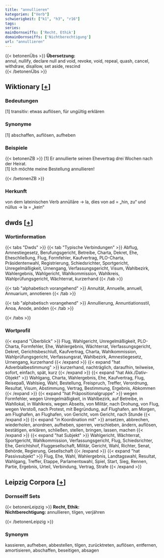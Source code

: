 ```yaml
---
title: "annullieren"
kategorien: ["Verb"]
schwierigkeit: ["k1", "h3", "r16"]
tags:
series:
mainDornseiffs: ['Recht, Ethik']
domainDornseiffs: ['Nichtberechtigung']
url: "annullieren"
---
```


{{< betonenÜbs >}}
**Übersetzung:**  
annul, nullify, declare null and void, revoke, void, repeal, quash, cancel, withdraw, disallow, set aside, rescind  
{{< /betonenÜbs >}}

## Wiktionary [[+](https://de.wiktionary.org/wiki/annullieren)]

### Bedeutungen
[1] transitiv: etwas auflösen, für ungültig erklären  

### Synonyme
[1] abschaffen, auflösen, aufheben  

### Beispiele
{{< betonenZB >}}
[1] Er annullierte seinen Ehevertrag drei Wochen nach der Heirat.  
[1] Ich möchte meine Bestellung annullieren!  

{{< /betonenZB >}}
### Herkunft
von dem lateinischen Verb annūllāre → la, dies von ad = „hin, zu“ und nūllus → la = „kein“  



## dwds [[+](https://www.dwds.de/wb/annullieren)]

### Wortinformation
{{< tabs "Dwds" >}}
{{< tab "Typische Verbindungen" >}}
Abflug, Amnestiegesetz, Berufungsgericht, Betreibe, Charta, Dekret, Ehe, Eheschließung, Flug, Formfehler, Kaufvertrag, PLO-Charta, Präsidentenwahl, Registrierung, Schiedsrichter, Sportgericht, Unregelmäßigkeit, Urnengang, Verfassungsgericht, Visum, Wahlbezirk, Wahlergebnis, Wahlgericht, Wahlkommission, Wahlkreis, Wahlprüfungsgericht, Wächterrat, kurzerhand
{{< /tab >}}

{{< tab "alphabetisch vorangehend" >}}
Annuität, Annuelle, annuell, Annuarium, annotieren
{{< /tab >}}

{{< tab "alphabetisch vorangehend" >}}
Annullierung, Annuntiationsstil, Anoa, Anode, anöden
{{< /tab >}}

{{< /tabs >}}

### Wortprofil
{{< expand "Überblick" >}} Flug, Wahlgericht, Unregelmäßigkeit, PLO-Charta, Formfehler, Ehe, Wahlergebnis, Wächterrat, Verfassungsgericht, Dekret, Gerichtsbeschluß, Kaufvertrag, Charta, Wahlkommission, Wahlprüfungsgericht, Verfassungsrat, Wahlbezirk, Amnestiegesetz, Urnengang, kurzerhand {{< /expand >}}
{{< expand "hat Adverbialbestimmung" >}} kurzerhand, nachträglich, daraufhin, teilweise, sofort, einfach, spät, kurz {{< /expand >}}
{{< expand "hat Akk./Dativ-Objekt" >}} Wahlgang, Charta, Wahlergebnis, Ehe, Kaufvertrag, Flug, Reisepaß, Wahlsieg, Wahl, Bestellung, Freispruch, Treffer, Verordnung, Resultat, Visum, Abstimmung, Vertrag, Bestimmung, Ergebnis, Abkommen {{< /expand >}}
{{< expand "hat Präpositionalgruppe" >}} wegen Formfehler, wegen Unregelmäßigkeit, in Wahlbezirk, auf Betreibe, in Wahllokal, in Wahlkreis, wegen Abseits, von Militär, nach Drohung, von Flug, wegen Verstoß, nach Protest, mit Begründung, auf Flughafen, am Morgen, am Flughafen, an Flughafen, von Gericht, vom Gericht, nach Stunde {{< /expand >}}
{{< expand "in Koordination mit" >}} ansetzen, abbrechen, wiederholen, anordnen, aufheben, sperren, verschieben, ändern, auflösen, bestätigen, erklären, schließen, stellen, bringen, lassen, machen {{< /expand >}}
{{< expand "hat Subjekt" >}} Wahlgericht, Wächterrat, Sportgericht, Wahlkommission, Verfassungsgericht, Flug, Schiedsrichter, Ehe, Gerichtshof, Fluggesellschaft, Militär, Gericht, Wahl, Richter, Senat, Behörde, Regierung, Gesellschaft {{< /expand >}}
{{< expand "hat Passivsubjekt" >}} Flug, Ehe, Wahl, Wahlergebnis, Landtagswahl, Resultat, Wahlgang, Treffer, Etappe, Parlamentswahl, Spiel, Start, Sieg, Rennen, Partie, Ergebnis, Urteil, Verbindung, Vertrag, Strafe {{< /expand >}}

## Leipzig Corpora [[+](https://corpora.uni-leipzig.de/en/res?word=annullieren&corpusId=deu_newscrawl-public_2018)]

### Dornseiff Sets
{{< betonenLeipzig >}}
**Recht, Ethik:**  
**Nichtberechtigung:** annullieren, tilgen, verjähren  

{{< /betonenLeipzig >}}

### Synonym
kassieren, aufheben, abbestellen, tilgen, zurücktreten, auflösen, entfernen, amortisieren, abschaffen, beseitigen, absagen

